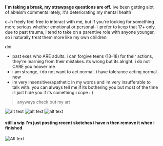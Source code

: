 **I'm taking a break, my strawpage questions are off.**
ive been getting alot of ableism comments lately, it's deteriorating my mental health

c+h freely
feel free to interact with me, but if you're looking for something more serious whether emotional or personal- i prefer to keep that 17+ only. due to past trauma, i tend to take on a parentive role with anyone younger, so i naturally treat them more like my own children

dni:
- past exes who ARE adults. i can forgive teens (13-18) for their actions, they're learning from their mistakes. its wrong but its alright. i do not CARE you hoover me
- i am strange, i do not want to act normal. i have tolerance acting normal now
- im very insensitive/apathetic in my words and im very insufferable to talk with. you can always tell me if its bothering you but most of the time ill just hide you if its something i cope :')

> anyways check out my art

![alt text](https://files.catbox.moe/p3im38.png)
![alt text](https://files.catbox.moe/d80ahu.jpg)
![alt text](https://files.catbox.moe/n75jco.png)
#### still a wip I'm just posting recent sketches i have n then remove it when i finished
![Alt text](https://files.catbox.moe/ztam00.jpg)
